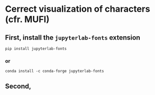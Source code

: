 # Cerrect visualization of characters (cfr. MUFI)

## First, install the `jupyterlab-fonts` extension
`pip install jupyterlab-fonts`
### or
`conda install -c conda-forge jupyterlab-fonts`

## Second, 
